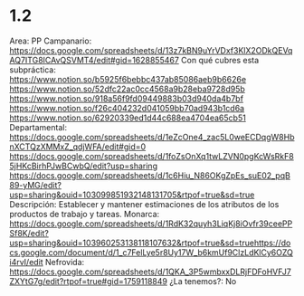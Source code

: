 # 1.2

Area: PP
Campanario: https://docs.google.com/spreadsheets/d/13z7kBN9uYrVDxf3KlX2ODkQEVqAQ7ITG8ICAvQSVMT4/edit#gid=1628855467
Con qué cubres esta subpráctica: https://www.notion.so/b5925f6bebbc437ab85086aeb9b6626e 
https://www.notion.so/52dfc22ac0cc4568a9b28eba9728d95b 
https://www.notion.so/918a56f9fd09449883b03d940da4b7bf 
https://www.notion.so/f26c404232d041059bb70ad943b1cd6a 
https://www.notion.so/62920339ed1d44c688ea4704ea65cb51 
Departamental: https://docs.google.com/spreadsheets/d/1eZcOne4_zac5L0weECDqgW8HbnXCTQzXMMxZ_qdjWFA/edit#gid=0
https://docs.google.com/spreadsheets/d/1foZsOnXq1twLZVN0pgKcWsRkF85jHKcBirhPJwBCwbQ/edit?usp=sharing
https://docs.google.com/spreadsheets/d/1c6Hiu_N86OKgZpEs_suE02_pqB89-yMG/edit?usp=sharing&ouid=103099851932148131705&rtpof=true&sd=true
Descripción: Establecer y mantener estimaciones de los atributos de los productos de trabajo y tareas.
Monarca: https://docs.google.com/spreadsheets/d/1RdK32quyh3LiqKj8iOvfr39ceePPSf8K/edit?usp=sharing&ouid=103960253138118107632&rtpof=true&sd=truehttps://docs.google.com/document/d/1_c7FelLye5r8Uy17W_b6kmUf9ClzLdKlCy6OZQi4rvI/edit
Nefrovida: https://docs.google.com/spreadsheets/d/1QKA_3P5wmbxxDLRjFDFoHVFJ7ZXYtG7g/edit?rtpof=true#gid=1759118849
¿La tenemos?: No